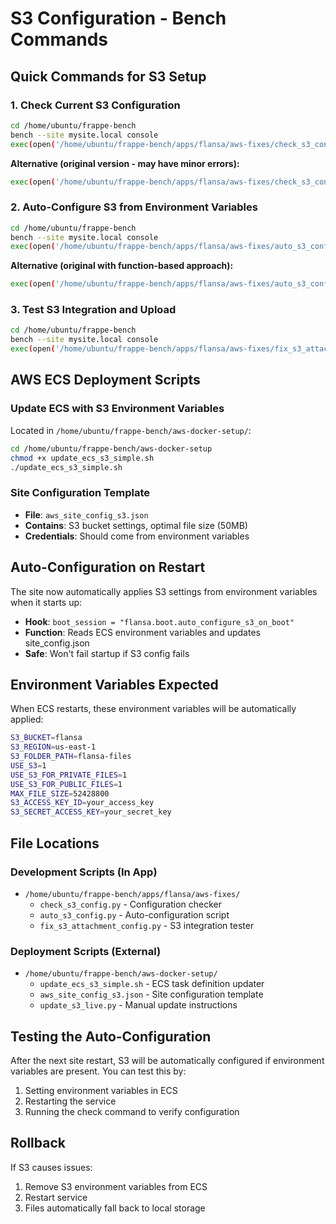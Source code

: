 # S3 Configuration - Bench Commands

## Quick Commands for S3 Setup

### 1. Check Current S3 Configuration
```bash
cd /home/ubuntu/frappe-bench
bench --site mysite.local console
exec(open('/home/ubuntu/frappe-bench/apps/flansa/aws-fixes/check_s3_config_simple.py').read())
```

**Alternative (original version - may have minor errors):**
```bash
exec(open('/home/ubuntu/frappe-bench/apps/flansa/aws-fixes/check_s3_config.py').read())
```

### 2. Auto-Configure S3 from Environment Variables
```bash
cd /home/ubuntu/frappe-bench  
bench --site mysite.local console
exec(open('/home/ubuntu/frappe-bench/apps/flansa/aws-fixes/auto_s3_config_simple.py').read())
```

**Alternative (original with function-based approach):**
```bash
exec(open('/home/ubuntu/frappe-bench/apps/flansa/aws-fixes/auto_s3_config.py').read())
```

### 3. Test S3 Integration and Upload
```bash
cd /home/ubuntu/frappe-bench
bench --site mysite.local console  
exec(open('/home/ubuntu/frappe-bench/apps/flansa/aws-fixes/fix_s3_attachment_config.py').read())
```

## AWS ECS Deployment Scripts

### Update ECS with S3 Environment Variables
Located in `/home/ubuntu/frappe-bench/aws-docker-setup/`:

```bash
cd /home/ubuntu/frappe-bench/aws-docker-setup
chmod +x update_ecs_s3_simple.sh
./update_ecs_s3_simple.sh
```

### Site Configuration Template
- **File**: `aws_site_config_s3.json`
- **Contains**: S3 bucket settings, optimal file size (50MB)
- **Credentials**: Should come from environment variables

## Auto-Configuration on Restart

The site now automatically applies S3 settings from environment variables when it starts up:

- **Hook**: `boot_session = "flansa.boot.auto_configure_s3_on_boot"`
- **Function**: Reads ECS environment variables and updates site_config.json
- **Safe**: Won't fail startup if S3 config fails

## Environment Variables Expected

When ECS restarts, these environment variables will be automatically applied:

```bash
S3_BUCKET=flansa
S3_REGION=us-east-1  
S3_FOLDER_PATH=flansa-files
USE_S3=1
USE_S3_FOR_PRIVATE_FILES=1
USE_S3_FOR_PUBLIC_FILES=1
MAX_FILE_SIZE=52428800
S3_ACCESS_KEY_ID=your_access_key
S3_SECRET_ACCESS_KEY=your_secret_key
```

## File Locations

### Development Scripts (In App)
- `/home/ubuntu/frappe-bench/apps/flansa/aws-fixes/`
  - `check_s3_config.py` - Configuration checker
  - `auto_s3_config.py` - Auto-configuration script  
  - `fix_s3_attachment_config.py` - S3 integration tester

### Deployment Scripts (External)
- `/home/ubuntu/frappe-bench/aws-docker-setup/`
  - `update_ecs_s3_simple.sh` - ECS task definition updater
  - `aws_site_config_s3.json` - Site configuration template
  - `update_s3_live.py` - Manual update instructions

## Testing the Auto-Configuration

After the next site restart, S3 will be automatically configured if environment variables are present. You can test this by:

1. Setting environment variables in ECS
2. Restarting the service  
3. Running the check command to verify configuration

## Rollback

If S3 causes issues:
1. Remove S3 environment variables from ECS
2. Restart service  
3. Files automatically fall back to local storage